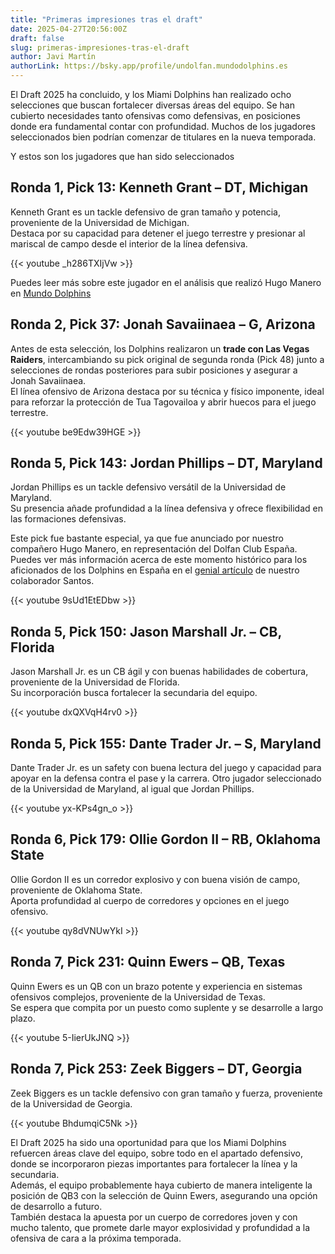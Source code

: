 ```yaml
---
title: "Primeras impresiones tras el draft"
date: 2025-04-27T20:56:00Z
draft: false
slug: primeras-impresiones-tras-el-draft
author: Javi Martín
authorLink: https://bsky.app/profile/undolfan.mundodolphins.es
---
```


El Draft 2025 ha concluido, y los Miami Dolphins han realizado ocho selecciones que buscan fortalecer diversas áreas del equipo. Se han cubierto necesidades tanto ofensivas como defensivas, en posiciones donde era fundamental contar con profundidad. Muchos de los jugadores seleccionados bien podrían comenzar de titulares en la nueva temporada.

Y estos son los jugadores que han sido seleccionados

## Ronda 1, Pick 13: Kenneth Grant – DT, Michigan

Kenneth Grant es un tackle defensivo de gran tamaño y potencia, proveniente de la Universidad de Michigan.  
Destaca por su capacidad para detener el juego terrestre y presionar al mariscal de campo desde el interior de la línea defensiva.

{{< youtube _h286TXIjVw >}}

Puedes leer más sobre este jugador en el análisis que realizó Hugo Manero en [Mundo Dolphins](/noticias/kenneth-grant-nuevo-miembro-de-los-miami-dolphins/)


## Ronda 2, Pick 37: Jonah Savaiinaea – G, Arizona

Antes de esta selección, los Dolphins realizaron un **trade con Las Vegas Raiders**, intercambiando su pick original de segunda ronda (Pick 48) junto a selecciones de rondas posteriores para subir posiciones y asegurar a Jonah Savaiinaea.  
El línea ofensivo de Arizona destaca por su técnica y físico imponente, ideal para reforzar la protección de Tua Tagovailoa y abrir huecos para el juego terrestre.

{{< youtube be9Edw39HGE >}}


## Ronda 5, Pick 143: Jordan Phillips – DT, Maryland

Jordan Phillips es un tackle defensivo versátil de la Universidad de Maryland.  
Su presencia añade profundidad a la línea defensiva y ofrece flexibilidad en las formaciones defensivas.

Este pick fue bastante especial, ya que fue anunciado por nuestro compañero Hugo Manero, en representación del Dolfan Club España. Puedes ver más información acerca de este momento histórico para los aficionados de los Dolphins en España en el [genial artículo](/noticias/pick-143-un-sueno-hecho-realidad/) de nuestro colaborador Santos.

{{< youtube 9sUd1EtEDbw >}}


## Ronda 5, Pick 150: Jason Marshall Jr. – CB, Florida

Jason Marshall Jr. es un CB ágil y con buenas habilidades de cobertura, proveniente de la Universidad de Florida.  
Su incorporación busca fortalecer la secundaria del equipo.

{{< youtube dxQXVqH4rv0 >}}


## Ronda 5, Pick 155: Dante Trader Jr. – S, Maryland

Dante Trader Jr. es un safety con buena lectura del juego y capacidad para apoyar en la defensa contra el pase y la carrera.  Otro jugador seleccionado de la Universidad de Maryland, al igual que Jordan Phillips.

{{< youtube yx-KPs4gn_o >}}


## Ronda 6, Pick 179: Ollie Gordon II – RB, Oklahoma State

Ollie Gordon II es un corredor explosivo y con buena visión de campo, proveniente de Oklahoma State.  
Aporta profundidad al cuerpo de corredores y opciones en el juego ofensivo.

{{< youtube qy8dVNUwYkI >}}


## Ronda 7, Pick 231: Quinn Ewers – QB, Texas

Quinn Ewers es un QB con un brazo potente y experiencia en sistemas ofensivos complejos, proveniente de la Universidad de Texas.  
Se espera que compita por un puesto como suplente y se desarrolle a largo plazo.

{{< youtube 5-IierUkJNQ >}}


## Ronda 7, Pick 253: Zeek Biggers – DT, Georgia

Zeek Biggers es un tackle defensivo con gran tamaño y fuerza, proveniente de la Universidad de Georgia. 

{{< youtube BhdumqiC5Nk >}}


El Draft 2025 ha sido una oportunidad para que los Miami Dolphins refuercen áreas clave del equipo, sobre todo en el apartado defensivo, donde se incorporaron piezas importantes para fortalecer la línea y la secundaria.  
Además, el equipo probablemente haya cubierto de manera inteligente la posición de QB3 con la selección de Quinn Ewers, asegurando una opción de desarrollo a futuro.  
También destaca la apuesta por un cuerpo de corredores joven y con mucho talento, que promete darle mayor explosividad y profundidad a la ofensiva de cara a la próxima temporada.

